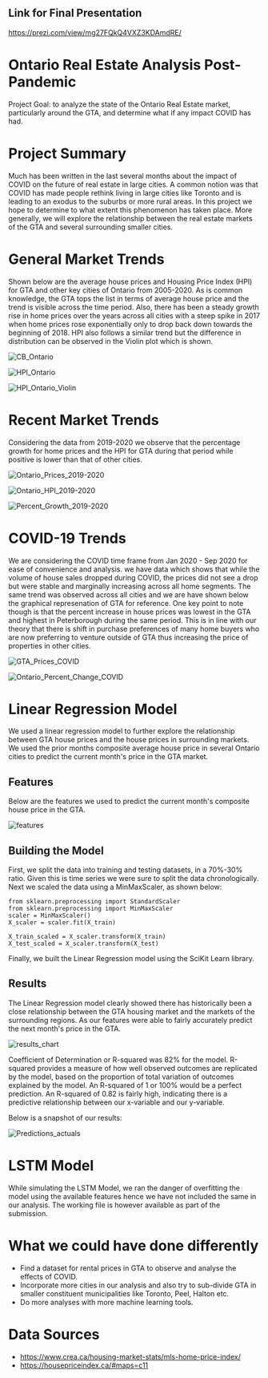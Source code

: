 
## Link for Final Presentation

https://prezi.com/view/mg27FQkQ4VXZ3KDAmdRE/


# Ontario Real Estate Analysis Post-Pandemic

Project Goal: to analyze the state of the Ontario Real Estate market, particularly around the GTA, and determine what if any impact COVID has had.

# Project Summary

Much has been written in the last several months about the impact of COVID on the future of real estate in large cities. A common notion was that COVID has made people rethink living in large cities like Toronto and is leading to an exodus to the suburbs or more rural areas. In this project we hope to determine to what extent this phenomenon has taken place. More generally, we will explore the relationship between the real estate markets of the GTA and several surrounding smaller cities.

# General Market Trends

Shown below are the average house prices and Housing Price Index (HPI) for GTA and other key cities of Ontario from 2005-2020. As is common knowledge, the GTA tops the list in terms of average house price and the trend is visible across the time period. Also, there has been a steady growth rise in home prices over the years across all cities with a steep spike in 2017 when home prices rose exponentially only to drop back down towards the beginning of 2018. HPI also follows a similar trend but the difference in distribution can be observed in the Violin plot which is shown.

![CB_Ontario](Image/CB_Ontario.png)

![HPI_Ontario](Image/HPI_Ontario.png)

![HPI_Ontario_Violin](Image/HPI_Ontario_Violin.png)

# Recent Market Trends

Considering the data from 2019-2020 we observe that the percentage growth for home prices and the HPI for GTA during that period while positive is lower than that of other cities.

![Ontario_Prices_2019-2020](Image/Ontario_Prices_2019-2020.png)

![Ontario_HPI_2019-2020](Image/Ontario_HPI_2019-2020.png)


![Percent_Growth_2019-2020](Image/Percent_Growth_2019-2020.png)

# COVID-19 Trends

We are considering the COVID time frame from Jan 2020 - Sep 2020 for ease of convenience and analysis.
we have data which shows that while the volume of house sales dropped during COVID, the prices did not see a drop but were stable and marginally increasing across all home segments. The same trend was observed across all cities and we are have shown below the graphical represenation of GTA for reference.
One key point to note though is that the percent increase in house prices was lowest in the GTA and highest in Peterborough during the same period. This is in line with our theory that there is shift in purchase preferences of many home buyers who are now preferring to venture outside of GTA thus increasing the price of properties in other cities.

![GTA_Prices_COVID](Image/GTA_Prices_COVID.png)

![Ontario_Percent_Change_COVID](Image/Ontario_Percent_Change_COVID.png)


# Linear Regression Model

We used a linear regression model to further explore the relationship between GTA house prices and the house prices in surrounding markets. We used the prior months composite average house price in several Ontario cities to predict the current month's price in the GTA market.

## Features

Below are the features we used to predict the current month's composite house price in the GTA.

![features](Image/features.PNG)

## Building the Model

First, we split the data into training and testing datasets, in a 70%-30% ratio. Given this is time series we were sure to split the data chronologically. Next we scaled the data using a MinMaxScaler, as shown below:

```
from sklearn.preprocessing import StandardScaler
from sklearn.preprocessing import MinMaxScaler
scaler = MinMaxScaler()
X_scaler = scaler.fit(X_train)

X_train_scaled = X_scaler.transform(X_train)
X_test_scaled = X_scaler.transform(X_test)
```

Finally, we built the Linear Regression model using the SciKit Learn library.

## Results

The Linear Regression model clearly showed there has historically been a close relationship between the GTA housing market and the markets of the surrounding regions. As our features were able to fairly accurately predict the next month's price in the GTA.

![results_chart](Image/model_results_chart.PNG)

Coefficient of Determination or R-squared was 82% for the model. R-squared provides a measure of how well observed outcomes are replicated by the model, based on the proportion of total variation of outcomes explained by the model. An R-squared of 1 or 100% would be a perfect prediction. An R-squared of 0.82 is fairly high, indicating there is a predictive relationship between our x-variable and our y-variable.

Below is a snapshot of our results:

![Predictions_actuals](Image/predictions_actuals.PNG)

# LSTM Model

While simulating the LSTM Model, we ran the danger of overfitting the model using the available features hence we have not included the same in our analysis. The working file is however available as part of the submission.

# What we could have done differently

* Find a dataset for rental prices in GTA to observe and analyse the effects of COVID.
* Incorporate more cities in our analysis and also try to sub-divide GTA in smaller constituent municipalities like Toronto, Peel, Halton etc.
* Do more analyses with more machine learning tools.

# Data Sources

* https://www.crea.ca/housing-market-stats/mls-home-price-index/
* https://housepriceindex.ca/#maps=c11

